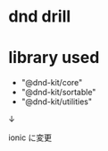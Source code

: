 # dnd drill 

# library used 

- "@dnd-kit/core"
- "@dnd-kit/sortable"
- "@dnd-kit/utilities"

↓

ionic に変更
